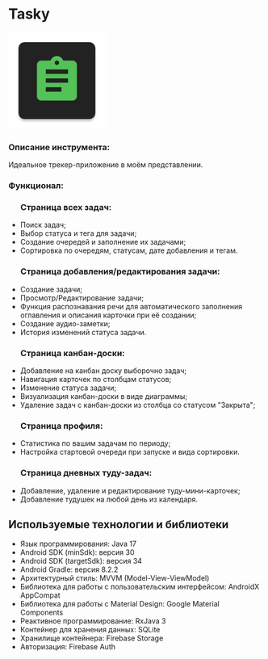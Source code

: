 # Tasky

![Логотип приложения](logo.png)

<h3>Описание инструмента:</h3>
<p>Идеальное трекер-приложение в моём представлении.</p>

<h3>Функционал:</h3>
<ul>
<h3>Страница всех задач:</h3>
<li>Поиск задач;</li>
<li>Выбор статуса и тега для задачи;</li>
<li>Создание очередей и заполнение их задачами;</li>
<li>Сортировка по очередям, статусам, дате добавления и тегам.</li>

<h3>Страница добавления/редактирования задачи:</h3>
<li>Создание задачи;</li>
<li>Просмотр/Редактирование задачи;</li>
<li>Функция распознавания речи для автоматического заполнения оглавления и описания карточки при её создании;</li>
<li>Создание аудио-заметки;</li>
<li>История изменений статуса задачи.</li>

<h3>Страница канбан-доски:</h3>
<li>Добавление на канбан доску выборочно задач;</li>
<li>Навигация карточек по столбцам статусов;</li>
<li>Изменение статуса задачи;</li>
<li>Визуализация канбан-доски в виде диаграммы;</li>
<li>Удаление задач с канбан-доски из столбца со статусом "Закрыта";</li>

<h3>Страница профиля:</h3>
<li>Статистика по вашим задачам по периоду;</li>
<li>Настройка стартовой очереди при запуске и вида сортировки.</li>
  
<h3>Страница дневных туду-задач:</h3>
<li>Добавление, удаление и редактирование туду-мини-карточек;</li>
<li>Добавление тудушек на любой день из календаря.</li>

</ul>

## Используемые технологии и библиотеки
- Язык программирования: Java 17
- Android SDK (minSdk): версия 30
- Android SDK (targetSdk): версия 34
- Android Gradle: версия 8.2.2
- Архитектурный стиль: MVVM (Model-View-ViewModel)
- Библиотека для работы с пользовательским интерфейсом: AndroidX AppCompat
- Библиотека для работы с Material Design: Google Material Components
- Реактивное программирование: RxJava 3
- Контейнер для хранения данных: SQLite
- Хранилище контейнера: Firebase Storage
- Авторизация: Firebase Auth
